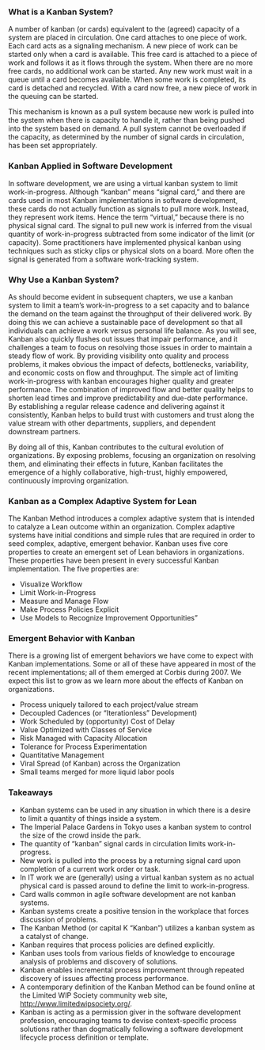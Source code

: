 ### What is a Kanban System?

A number of kanban (or cards) equivalent to the (agreed) capacity of a system are placed in circulation. One card attaches to one piece of work. Each card acts as a signaling mechanism. A new piece of work can be started only when a card is available. This free card is attached to a piece of work and follows it as it flows through the system. When there are no more free cards, no additional work can be started. Any new work must wait in a queue until a card becomes available. When some work is completed, its card is detached and recycled. With a card now free, a new piece of work in the queuing can be started.

This mechanism is known as a pull system because new work is pulled into the system when there is capacity to handle it, rather than being pushed into the system based on demand. A pull system cannot be overloaded if the capacity, as determined by the number of signal cards in circulation, has been set appropriately.

### Kanban Applied in Software Development

In software development, we are using a virtual kanban system to limit work-in-progress. Although “kanban” means “signal card,” and there are cards used in most Kanban implementations in software development, these cards do not actually function as signals to pull more work. Instead, they represent work items. Hence the term “virtual,” because there is no physical signal card. The signal to pull new work is inferred from the visual quantity of work-in-progress subtracted from some indicator of the limit (or capacity). Some practitioners have implemented physical kanban using techniques such as sticky clips or physical slots on a board. More often the signal is generated from a software work-tracking system.

### Why Use a Kanban System?

As should become evident in subsequent chapters, we use a kanban system to limit a team’s work-in-progress to a set capacity and to balance the demand on the team against the throughput of their delivered work. By doing this we can achieve a sustainable pace of development so that all individuals can achieve a work versus personal life balance. As you will see, Kanban also quickly flushes out issues that impair performance, and it challenges a team to focus on resolving those issues in order to maintain a steady flow of work. By providing visibility onto quality and process problems, it makes obvious the impact of defects, bottlenecks, variability, and economic costs on flow and throughput. The simple act of limiting work-in-progress with kanban encourages higher quality and greater performance. The combination of improved flow and better quality helps to shorten lead times and improve predictability and due-date performance. By establishing a regular release cadence and delivering against it consistently, Kanban helps to build trust with customers and trust along the value stream with other departments, suppliers, and dependent downstream partners.

By doing all of this, Kanban contributes to the cultural evolution of organizations. By exposing problems, focusing an organization on resolving them, and eliminating their effects in future, Kanban facilitates the emergence of a highly collaborative, high-trust, highly empowered, continuously improving organization.

### Kanban as a Complex Adaptive System for Lean

The Kanban Method introduces a complex adaptive system that is intended to catalyze a Lean outcome within an organization. Complex adaptive systems have initial conditions and simple rules that are required in order to seed complex, adaptive, emergent behavior. Kanban uses five core properties to create an emergent set of Lean behaviors in organizations. These properties have been present in every successful Kanban implementation. The five properties are:

* Visualize Workflow
* Limit Work-in-Progress
* Measure and Manage Flow
* Make Process Policies Explicit
* Use Models to Recognize Improvement Opportunities”

### Emergent Behavior with Kanban

There is a growing list of emergent behaviors we have come to expect with Kanban implementations. Some or all of these have appeared in most of the recent implementations; all of them emerged at Corbis during 2007. We expect this list to grow as we learn more about the effects of Kanban on organizations.

* Process uniquely tailored to each project/value stream
* Decoupled Cadences (or “Iterationless” Development)
* Work Scheduled by (opportunity) Cost of Delay
* Value Optimized with Classes of Service
* Risk Managed with Capacity Allocation
* Tolerance for Process Experimentation
* Quantitative Management
* Viral Spread (of Kanban) across the Organization
* Small teams merged for more liquid labor pools

### Takeaways

* Kanban systems can be used in any situation in which there is a desire to limit a quantity of things inside a system.
* The Imperial Palace Gardens in Tokyo uses a kanban system to control the size of the crowd inside the park.  
* The quantity of “kanban” signal cards in circulation limits work-in-progress.  
* New work is pulled into the process by a returning signal card upon completion of a current work order or task.
* In IT work we are (generally) using a virtual kanban system as no actual physical card is passed around to define the limit to work-in-progress.  
* Card walls common in agile software development are not kanban systems.  
* Kanban systems create a positive tension in the workplace that forces discussion of problems.  
* The Kanban Method (or capital K “Kanban”) utilizes a kanban system as a catalyst of change.  
* Kanban requires that process policies are defined explicitly.  
* Kanban uses tools from various fields of knowledge to encourage analysis of problems and discovery of solutions.
* Kanban enables incremental process improvement through repeated discovery of issues affecting process performance.
* A contemporary definition of the Kanban Method can be found online at the Limited WIP Society community web site, http://www.limitedwipsociety.org/.  
* Kanban is acting as a permission giver in the software development profession, encouraging teams to devise context-specific process solutions rather than dogmatically following a software development lifecycle process definition or template.  


